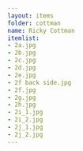 ```yaml
---
layout: items
folder: cottman
name: Ricky Cottman
itemlist:
- 2a.jpg
- 2b.jpg
- 2c.jpg
- 2d.jpg
- 2e.jpg
- 2f back side.jpg
- 2f.jpg
- 2g.jpg
- 2h.jpg
- 2i_1.jpg
- 2i_2.jpg
- 2j_1.jpg
- 2j_2.jpg
---
```

